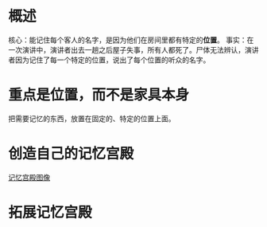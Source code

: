 # 概述
核心：能记住每个客人的名字，是因为他们在房间里都有特定的**位置**。
事实：在一次演讲中，演讲者出去一趟之后屋子失事，所有人都死了。尸体无法辨认，演讲者因为记住了每一个特定的位置，说出了每个位置的听众的名字。

# 重点是位置，而不是家具本身
把需要记忆的东西，放置在固定的、特定的位置上面。
# 创造自己的记忆宫殿
[记忆宫殿图像](obsidian://open?vault=obsidianPrivateNote&file=%E7%AC%94%E8%AE%B0%2Fmindmap%2F%E8%AE%B0%E5%BF%86%E5%AE%AB%E6%AE%BF%E5%85%B7%E4%BD%93%E5%9B%BE%E5%83%8F%20(2).html) 
# 拓展记忆宫殿
